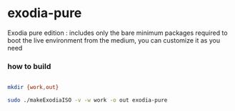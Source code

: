 # exodia-pure
Exodia pure edition : includes only the bare minimum packages required to boot the live environment from the medium, you can customize it as you need

### how to build 

~~~bash

mkdir {work,out} 

sudo ./makeExodiaISO -v -w work -o out exodia-pure 

~~~

